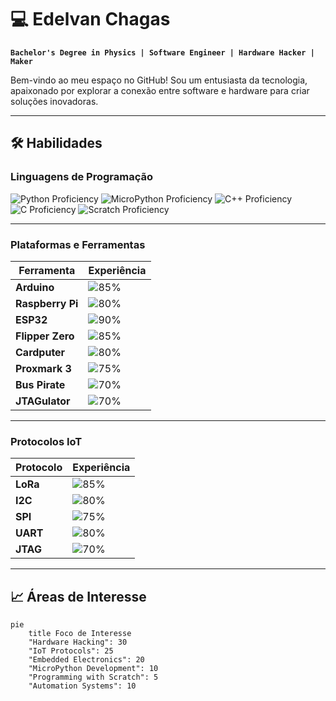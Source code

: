 # 💻 Edelvan Chagas  

**`Bachelor's Degree in Physics | Software Engineer | Hardware Hacker | Maker`**  

Bem-vindo ao meu espaço no GitHub! Sou um entusiasta da tecnologia, apaixonado por explorar a conexão entre software e hardware para criar soluções inovadoras.  

---

## 🛠️ Habilidades  

### **Linguagens de Programação**  
<img src="https://img.shields.io/badge/Python-90%25-%233776AB?style=flat&logo=python&logoColor=white" alt="Python Proficiency">  
<img src="https://img.shields.io/badge/MicroPython-85%25-%230077B5?style=flat&logo=python&logoColor=white" alt="MicroPython Proficiency">  
<img src="https://img.shields.io/badge/C++-85%25-%2300599C?style=flat&logo=cplusplus&logoColor=white" alt="C++ Proficiency">  
<img src="https://img.shields.io/badge/C-80%25-%23A8B9CC?style=flat&logo=c&logoColor=white" alt="C Proficiency">  
<img src="https://img.shields.io/badge/Scratch-90%25-%23F7A41D?style=flat&logo=scratch&logoColor=white" alt="Scratch Proficiency">  

---

### **Plataformas e Ferramentas**  
| Ferramenta                  | Experiência       |  
|-----------------------------|-------------------|  
| **Arduino**                 | ![85%](https://img.shields.io/badge/-85%25-%2384B1A1?style=flat&logo=arduino&logoColor=white) |  
| **Raspberry Pi**            | ![80%](https://img.shields.io/badge/-80%25-%23A9A9A9?style=flat&logo=raspberry-pi&logoColor=white) |  
| **ESP32**                   | ![90%](https://img.shields.io/badge/-90%25-%2300B0B9?style=flat&logo=espressif&logoColor=white) |  
| **Flipper Zero**            | ![85%](https://img.shields.io/badge/-85%25-%23000000?style=flat&logo=flipperzero&logoColor=white) |  
| **Cardputer**               | ![80%](https://img.shields.io/badge/-80%25-%23000000?style=flat&logo=python&logoColor=white) |  
| **Proxmark 3**              | ![75%](https://img.shields.io/badge/-75%25-%23000000?style=flat&logo=python&logoColor=white) |  
| **Bus Pirate**              | ![70%](https://img.shields.io/badge/-70%25-%23000000?style=flat&logo=python&logoColor=white) |  
| **JTAGulator**              | ![70%](https://img.shields.io/badge/-70%25-%23000000?style=flat&logo=python&logoColor=white) |  

---

### **Protocolos IoT**  
| Protocolo      | Experiência       |  
|-----------------|-------------------|  
| **LoRa**        | ![85%](https://img.shields.io/badge/-85%25-%2393C4A0?style=flat&logo=LoRa&logoColor=white) |  
| **I2C**         | ![80%](https://img.shields.io/badge/-80%25-%23E4C2A4?style=flat&logo=I2C&logoColor=white) |  
| **SPI**         | ![75%](https://img.shields.io/badge/-75%25-%23F1D1A6?style=flat&logo=SPI&logoColor=white) |  
| **UART**        | ![80%](https://img.shields.io/badge/-80%25-%23F1D1A6?style=flat&logo=UART&logoColor=white) |  
| **JTAG**        | ![70%](https://img.shields.io/badge/-70%25-%23000000?style=flat&logo=JTAG&logoColor=white) |  

---

## 📈 Áreas de Interesse  

```mermaid
pie
    title Foco de Interesse
    "Hardware Hacking": 30
    "IoT Protocols": 25
    "Embedded Electronics": 20
    "MicroPython Development": 10
    "Programming with Scratch": 5
    "Automation Systems": 10
